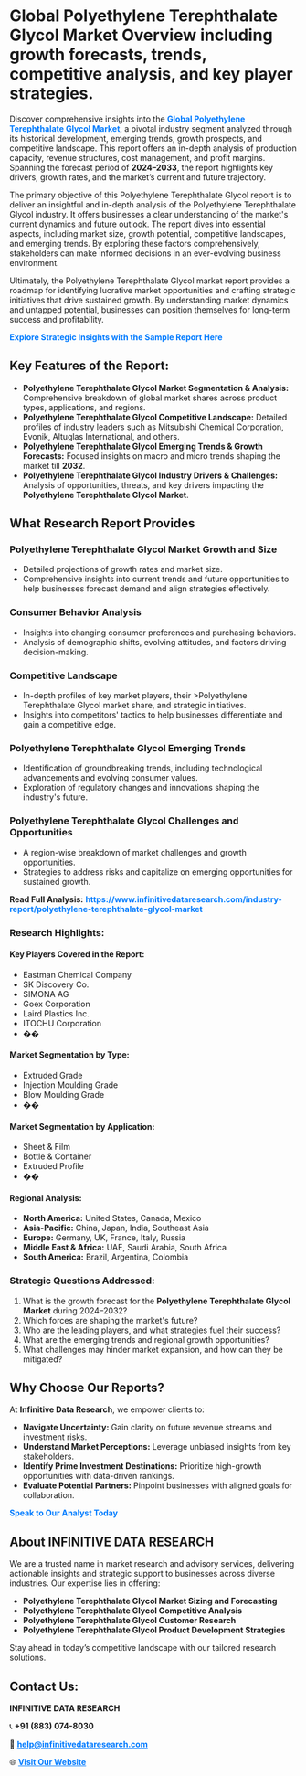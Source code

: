 <h1>Global Polyethylene Terephthalate Glycol Market Overview including growth forecasts, trends, competitive analysis, and key player strategies.</h1>
<p>
Discover comprehensive insights into the 
<a href="https://www.infinitivedataresearch.com/industry-report/polyethylene-terephthalate-glycol-market" rel="dofollow" style="color: #007BFF; text-decoration: none;"><strong>Global Polyethylene Terephthalate Glycol Market</strong></a>, a pivotal industry segment analyzed through its historical development, emerging trends, growth prospects, and competitive landscape. This report offers an in-depth analysis of production capacity, revenue structures, cost management, and profit margins. Spanning the forecast period of <strong>2024–2033</strong>, the report highlights key drivers, growth rates, and the market’s current and future trajectory.
</p>
<p>
The primary objective of this Polyethylene Terephthalate Glycol report is to deliver an insightful and in-depth analysis of the Polyethylene Terephthalate Glycol industry. It offers businesses a clear understanding of the market's current dynamics and future outlook. The report dives into essential aspects, including market size, growth potential, competitive landscapes, and emerging trends. By exploring these factors comprehensively, stakeholders can make informed decisions in an ever-evolving business environment.
</p>
<p>
Ultimately, the Polyethylene Terephthalate Glycol market report provides a roadmap for identifying lucrative market opportunities and crafting strategic initiatives that drive sustained growth. By understanding market dynamics and untapped potential, businesses can position themselves for long-term success and profitability.
</p>
<p>
<a href="https://www.infinitivedataresearch.com/request-sample/reportId=104609" style="color: #007BFF; text-decoration: none;"><strong>Explore Strategic Insights with the Sample Report Here</strong></a>
</p>

<h2>Key Features of the Report:</h2>
<ul>
<li><strong>Polyethylene Terephthalate Glycol Market Segmentation & Analysis:</strong> Comprehensive breakdown of global market shares across product types, applications, and regions.</li>
<li><strong>Polyethylene Terephthalate Glycol Competitive Landscape:</strong> Detailed profiles of industry leaders such as Mitsubishi Chemical Corporation, Evonik, Altuglas International, and others.</li>
<li><strong>Polyethylene Terephthalate Glycol Emerging Trends & Growth Forecasts:</strong> Focused insights on macro and micro trends shaping the market till <strong>2032</strong>.</li>
<li><strong>Polyethylene Terephthalate Glycol Industry Drivers & Challenges:</strong> Analysis of opportunities, threats, and key drivers impacting the <strong>Polyethylene Terephthalate Glycol Market</strong>.</li>
</ul>

<h2>What Research Report Provides</h2>
<h3>Polyethylene Terephthalate Glycol Market Growth and Size</h3>
<ul>
<li>Detailed projections of growth rates and market size.</li>
<li>Comprehensive insights into current trends and future opportunities to help businesses forecast demand and align strategies effectively.</li>
</ul>

<h3>Consumer Behavior Analysis</h3>
<ul>
<li>Insights into changing consumer preferences and purchasing behaviors.</li>
<li>Analysis of demographic shifts, evolving attitudes, and factors driving decision-making.</li>
</ul>

<h3>Competitive Landscape</h3>
<ul>
<li>In-depth profiles of key market players, their >Polyethylene Terephthalate Glycol market share, and strategic initiatives.</li>
<li>Insights into competitors' tactics to help businesses differentiate and gain a competitive edge.</li>
</ul>

<h3>Polyethylene Terephthalate Glycol Emerging Trends</h3>
<ul>
<li>Identification of groundbreaking trends, including technological advancements and evolving consumer values.</li>
<li>Exploration of regulatory changes and innovations shaping the industry's future.</li>
</ul>

<h3>Polyethylene Terephthalate Glycol Challenges and Opportunities</h3>
<ul>
<li>A region-wise breakdown of market challenges and growth opportunities.</li>
<li>Strategies to address risks and capitalize on emerging opportunities for sustained growth.</li>
</ul>
<p><strong>Read Full Analysis:</strong> <a href="https://www.infinitivedataresearch.com/industry-report/polyethylene-terephthalate-glycol-market" rel="dofollow" style="color: #007BFF; text-decoration: none;"><strong>https://www.infinitivedataresearch.com/industry-report/polyethylene-terephthalate-glycol-market</strong></a></p>
<h3>Research Highlights:</h3>
<h4>Key Players Covered in the Report:</h4>
<ul><li>Eastman Chemical Company</li><li>SK Discovery Co.</li><li>SIMONA AG</li><li>Goex Corporation</li><li>Laird Plastics Inc.</li><li>ITOCHU Corporation</li><li>��</li></ul>
<h4>Market Segmentation by Type:</h4>
<ul><li>Extruded Grade</li><li>Injection Moulding Grade</li><li>Blow Moulding Grade</li><li>��</li></ul>
<h4>Market Segmentation by Application:</h4>
<ul><li>Sheet &amp; Film</li><li>Bottle &amp; Container</li><li>Extruded Profile</li><li>��</li></ul>

<h4>Regional Analysis:</h4>
<ul>
<li><strong>North America:</strong> United States, Canada, Mexico</li>
<li><strong>Asia-Pacific:</strong> China, Japan, India, Southeast Asia</li>
<li><strong>Europe:</strong> Germany, UK, France, Italy, Russia</li>
<li><strong>Middle East & Africa:</strong> UAE, Saudi Arabia, South Africa</li>
<li><strong>South America:</strong> Brazil, Argentina, Colombia</li>
</ul>

<h3>Strategic Questions Addressed:</h3>
<ol>
<li>What is the growth forecast for the <strong>Polyethylene Terephthalate Glycol Market</strong> during 2024–2032?</li>
<li>Which forces are shaping the market's future?</li>
<li>Who are the leading players, and what strategies fuel their success?</li>
<li>What are the emerging trends and regional growth opportunities?</li>
<li>What challenges may hinder market expansion, and how can they be mitigated?</li>
</ol>

<h2>Why Choose Our Reports?</h2>
<p>At <strong>Infinitive Data Research</strong>, we empower clients to:</p>
<ul>
<li><strong>Navigate Uncertainty:</strong> Gain clarity on future revenue streams and investment risks.</li>
<li><strong>Understand Market Perceptions:</strong> Leverage unbiased insights from key stakeholders.</li>
<li><strong>Identify Prime Investment Destinations:</strong> Prioritize high-growth opportunities with data-driven rankings.</li>
<li><strong>Evaluate Potential Partners:</strong> Pinpoint businesses with aligned goals for collaboration.</li>
</ul>
<p><a href="https://www.infinitivedataresearch.com/industry-report/polyethylene-terephthalate-glycol-market" rel="dofollow" style="color: #007BFF; text-decoration: none;"><strong>Speak to Our Analyst Today</strong></a></p>

<h2>About INFINITIVE DATA RESEARCH</h2>
<p>We are a trusted name in market research and advisory services, delivering actionable insights and strategic support to businesses across diverse industries. Our expertise lies in offering:</p>
<ul>
<li><strong>Polyethylene Terephthalate Glycol Market Sizing and Forecasting</strong></li>
<li><strong>Polyethylene Terephthalate Glycol Competitive Analysis</strong></li>
<li><strong>Polyethylene Terephthalate Glycol Customer Research</strong></li>
<li><strong>Polyethylene Terephthalate Glycol Product Development Strategies</strong></li>
</ul>
<p>Stay ahead in today’s competitive landscape with our tailored research solutions.</p>

<h2>Contact Us:</h2>
<p><strong>INFINITIVE DATA RESEARCH</strong></p>
<p>📞 <strong>+91 (883) 074-8030</strong></p>
<p>📧 <strong><a href="mailto:help@infinitivedataresearch.com" style="color: #007BFF;">help@infinitivedataresearch.com</a></strong></p>
<p>🌐 <strong><a href="https://www.infinitivedataresearch.com" rel="dofollow" style="color: #007BFF;">Visit Our Website</a></strong></p>